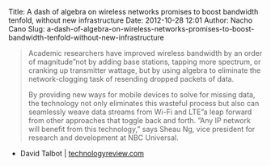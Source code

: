 Title: A dash of algebra on wireless networks promises to boost bandwidth tenfold, without new infrastructure
Date: 2012-10-28 12:01
Author: Nacho Cano
Slug: a-dash-of-algebra-on-wireless-networks-promises-to-boost-bandwidth-tenfold-without-new-infrastructure

> Academic researchers have improved wireless bandwidth by an order of
> magnitude”not by adding base stations, tapping more spectrum, or
> cranking up transmitter wattage, but by using algebra to eliminate the
> network-clogging task of resending dropped packets of data.
>
> By providing new ways for mobile devices to solve for missing data,
> the technology not only eliminates this wasteful process but also can
> seamlessly weave data streams from Wi-Fi and LTE”a leap forward from
> other approaches that toggle back and forth. ”Any IP network will
> benefit from this technology,” says Sheau Ng, vice president for
> research and development at NBC Universal.

- David Talbot | [technologyreview.com][]

  [technologyreview.com]: http://www.technologyreview.com/news/429722/a-bandwidth-breakthrough/
    "A dash of algebra on wireless networks promises to boost bandwidth tenfold, without new infrastructure"

